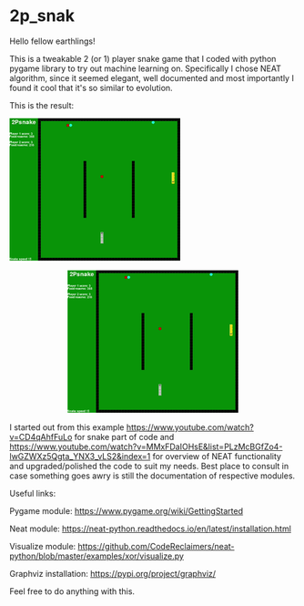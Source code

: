# 2p_snak

Hello fellow earthlings!

This is a tweakable 2 (or 1) player snake game that I coded with python pygame library to try out machine learning on. Specifically I chose NEAT algorithm, since it seemed elegant, well documented and most importantly I found it cool that it's so similar to evolution.

This is the result:

![alt text](https://github.com/Nr-1000101/2p_snak/blob/master/NNvsNN.gif?raw=true)

<p align="center">
  <picture>
    <img src="NNvsNN.gif" alt="NNvsNN.gif"/>
  </picture>
</p>

I started out from this example https://www.youtube.com/watch?v=CD4qAhfFuLo for snake part of code and https://www.youtube.com/watch?v=MMxFDaIOHsE&list=PLzMcBGfZo4-lwGZWXz5Qgta_YNX3_vLS2&index=1 for overview of NEAT functionality and upgraded/polished the code to suit my needs.
Best place to consult in case something goes awry is still the documentation of respective modules.

Useful links:

Pygame module: https://www.pygame.org/wiki/GettingStarted 

Neat module: https://neat-python.readthedocs.io/en/latest/installation.html

Visualize module: https://github.com/CodeReclaimers/neat-python/blob/master/examples/xor/visualize.py

Graphviz installation: https://pypi.org/project/graphviz/

Feel free to do anything with this. 

